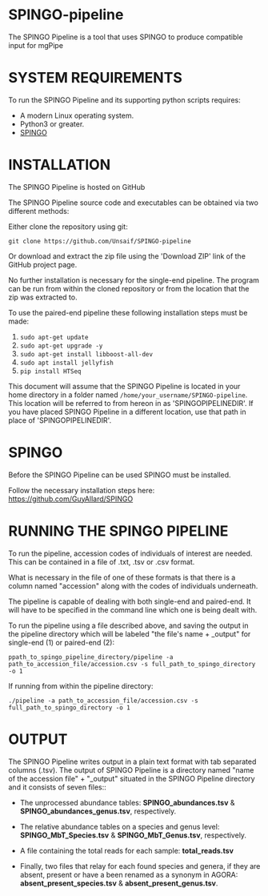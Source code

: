 # SPINGO-pipeline
The SPINGO Pipeline is a tool that uses SPINGO to produce compatible input for mgPipe

# SYSTEM REQUIREMENTS
To run the SPINGO Pipeline and its supporting python scripts requires:

* A modern Linux operating system.
* Python3 or greater.
* [SPINGO](https://github.com/GuyAllard/SPINGO)
    
# INSTALLATION

The SPINGO Pipeline is hosted on GitHub

The SPINGO Pipeline source code and executables can be obtained via two different methods:

Either clone the repository using git:

`git clone https://github.com/Unsaif/SPINGO-pipeline`

Or download and extract the zip file using the 'Download ZIP' link of the GitHub project page.

No further installation is necessary for the single-end pipeline. The program can be run from within the cloned repository or from the location that the zip was extracted to.

To use the paired-end pipeline these following installation steps must be made:

1. `sudo apt-get update`
1. `sudo apt-get upgrade -y`
1. `sudo apt-get install libboost-all-dev`
1. `sudo apt install jellyfish`
1. `pip install HTSeq`

This document will assume that the SPINGO Pipeline is located in your home directory in a folder named `/home/your_username/SPINGO-pipeline`. This location will be referred to from hereon in as 'SPINGOPIPELINEDIR'.
If you have placed SPINGO Pipeline in a different location, use that path in place of 'SPINGOPIPELINEDIR'.

# SPINGO

Before the SPINGO Pipeline can be used SPINGO must be installed. 

Follow the necessary installation steps here: https://github.com/GuyAllard/SPINGO 

# RUNNING THE SPINGO PIPELINE

To run the pipeline, accession codes of individuals of interest are needed. This can be contained in a file of .txt, .tsv or .csv format.

What is necessary in the file of one of these formats is that there is a column named "accession" along with the codes of individuals underneath. 

The pipeline is capable of dealing with both single-end and paired-end. It will have to be specified in the command line which one is being dealt with. 

To run the pipeline using a file described above, and saving the output in the pipeline directory which will be labeled "the file's name + _output" for single-end (1) or paired-end (2):

`ppath_to_spingo_pipeline_directory/pipeline -a path_to_accession_file/accession.csv -s full_path_to_spingo_directory -o 1`

If running from within the pipeline directory:

`./pipeline -a path_to_accession_file/accession.csv -s full_path_to_spingo_directory -o 1`

# OUTPUT

The SPINGO Pipeline writes output in a plain text format with tab separated columns (.tsv). The output of SPINGO Pipeline is a directory named "name of the accession file" + "\_output" situated in the SPINGO Pipeline directory and it consists of seven files::

* The unprocessed abundance tables: **SPINGO_abundances.tsv** & **SPINGO_abundances_genus.tsv**, respectively.
    
* The relative abundance tables on a species and genus level: **SPINGO_MbT_Species.tsv** & **SPINGO_MbT_Genus.tsv**, respectively.

* A file containing the total reads for each sample: **total_reads.tsv**
    
* Finally, two files that relay for each found species and genera, if they are absent, present or have a been renamed as a synonym in AGORA: **absent_present_species.tsv** & **absent_present_genus.tsv**.
